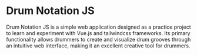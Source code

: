 # Drum Notation JS

Drum Notation JS is a simple web application designed as a practice project to learn and experiment with Vue.js and tailwindcss frameworks. Its primary functionality allows drummers to create and visualize drum grooves through an intuitive web interface, making it an excellent creative tool for drummers.
